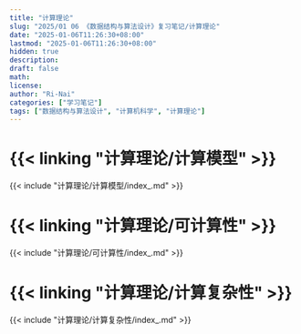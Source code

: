```yaml
---
title: "计算理论"
slug: "2025/01 06 《数据结构与算法设计》复习笔记/计算理论"
date: "2025-01-06T11:26:30+08:00"
lastmod: "2025-01-06T11:26:30+08:00"
hidden: true
description:
draft: false
math:
license:
author: "Ri-Nai"
categories: ["学习笔记"]
tags: ["数据结构与算法设计", "计算机科学", "计算理论"]
---
```

# {{< linking "计算理论/计算模型" >}}
{{< include "计算理论/计算模型/index_.md" >}}

# {{< linking "计算理论/可计算性" >}}
{{< include "计算理论/可计算性/index_.md" >}}

# {{< linking "计算理论/计算复杂性" >}}
{{< include "计算理论/计算复杂性/index_.md" >}}
